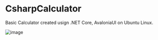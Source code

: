 # CsharpCalculator

Basic Calculator created usign .NET Core, AvaloniaUI on Ubuntu Linux.

![image](https://user-images.githubusercontent.com/56622131/142367364-2a2dc6a1-d96c-4e6a-bd04-973e95c157c5.png)
